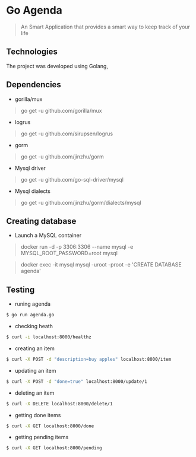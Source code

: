 # Go Agenda
>An Smart Application that provides a smart way to keep track of your life

## Technologies
The project was developed using Golang,

## Dependencies
* gorilla/mux
> go get -u github.com/gorilla/mux

* logrus
> go get -u github.com/sirupsen/logrus

* gorm
> go get -u github.com/jinzhu/gorm

* Mysql driver
> go get -u github.com/go-sql-driver/mysql

* Mysql dialects
> go get -u github.com/jinzhu/gorm/dialects/mysql

## Creating database
* Launch a MySQL container  
> docker run -d -p 3306:3306 --name mysql -e MYSQL_ROOT_PASSWORD=root mysql

> docker exec -it mysql mysql -uroot -proot -e 'CREATE DATABASE agenda'

## Testing

* runing agenda
```bash
$ go run agenda.go
```

* checking heath
```bash
$ curl -i localhost:8000/healthz
```

* creating an item
```bash
$ curl -X POST -d "description=buy apples" localhost:8000/item
```

* updating an item
```bash
$ curl -X POST -d "done=true" localhost:8000/update/1
```

* deleting an item
```bash
$ curl -X DELETE localhost:8000/delete/1
```

* getting done items
```bash
$ curl -X GET localhost:8000/done
```

* getting pending items
```bash
$ curl -X GET localhost:8000/pending
```
